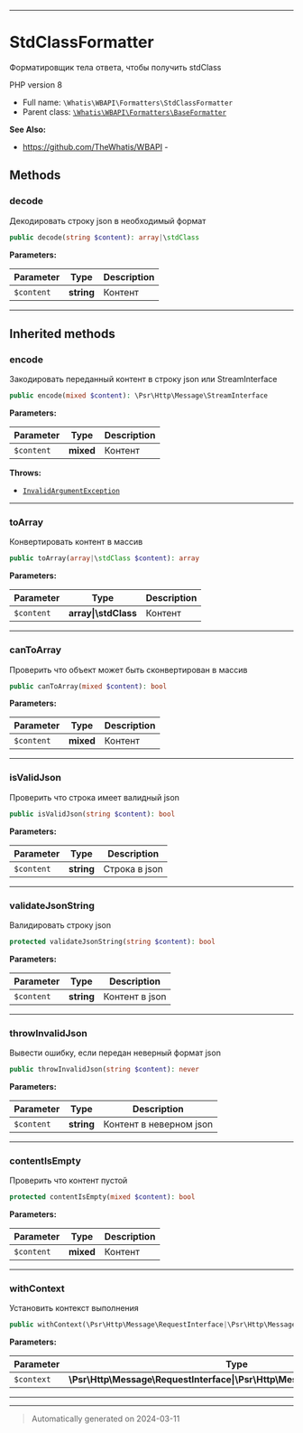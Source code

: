 ***

# StdClassFormatter

Форматировщик тела ответа,
чтобы получить stdClass

PHP version 8

* Full name: `\Whatis\WBAPI\Formatters\StdClassFormatter`
* Parent class: [`\Whatis\WBAPI\Formatters\BaseFormatter`](./BaseFormatter.md)

**See Also:**

* https://github.com/TheWhatis/WBAPI - 




## Methods


### decode

Декодировать строку json в
необходимый формат

```php
public decode(string $content): array|\stdClass
```








**Parameters:**

| Parameter | Type | Description |
|-----------|------|-------------|
| `$content` | **string** | Контент |





***


## Inherited methods


### encode

Закодировать переданный контент
в строку json или StreamInterface

```php
public encode(mixed $content): \Psr\Http\Message\StreamInterface
```








**Parameters:**

| Parameter | Type | Description |
|-----------|------|-------------|
| `$content` | **mixed** | Контент |




**Throws:**

- [`InvalidArgumentException`](../../../InvalidArgumentException.md)



***

### toArray

Конвертировать контент в массив

```php
public toArray(array|\stdClass $content): array
```








**Parameters:**

| Parameter | Type | Description |
|-----------|------|-------------|
| `$content` | **array&#124;\stdClass** | Контент |





***

### canToArray

Проверить что объект может быть
сконвертирован в массив

```php
public canToArray(mixed $content): bool
```








**Parameters:**

| Parameter | Type | Description |
|-----------|------|-------------|
| `$content` | **mixed** | Контент |





***

### isValidJson

Проверить что строка имеет валидный json

```php
public isValidJson(string $content): bool
```








**Parameters:**

| Parameter | Type | Description |
|-----------|------|-------------|
| `$content` | **string** | Строка в json |





***

### validateJsonString

Валидировать строку json

```php
protected validateJsonString(string $content): bool
```








**Parameters:**

| Parameter | Type | Description |
|-----------|------|-------------|
| `$content` | **string** | Контент в json |





***

### throwInvalidJson

Вывести ошибку, если передан неверный
формат json

```php
public throwInvalidJson(string $content): never
```








**Parameters:**

| Parameter | Type | Description |
|-----------|------|-------------|
| `$content` | **string** | Контент в неверном json |





***

### contentIsEmpty

Проверить что контент пустой

```php
protected contentIsEmpty(mixed $content): bool
```








**Parameters:**

| Parameter | Type | Description |
|-----------|------|-------------|
| `$content` | **mixed** | Контент |





***

### withContext

Установить контекст выполнения

```php
public withContext(\Psr\Http\Message\RequestInterface|\Psr\Http\Message\ResponseInterface $context): static
```








**Parameters:**

| Parameter | Type | Description |
|-----------|------|-------------|
| `$context` | **\Psr\Http\Message\RequestInterface&#124;\Psr\Http\Message\ResponseInterface** | Контекст |





***


***
> Automatically generated on 2024-03-11
